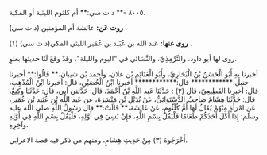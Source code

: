 ٨٠٠٥ -** د ت سي:** أم كلثوم الليثية أو المكية.

**روت عَن:** عائشة أم المؤمنين (د ت سي) .

**روى عنها:** عَبد الله بن عُبَيد بن عُمَير الليثي المكي(د ت سي) (١) .

روى لها أبو داود، والتِّرْمِذِيّ، والنَّسَائي في "اليوم والليلة"، وقَدْ وقَعَ لَنَا حديثها بعلوٍ.

أخبرنا بِهِ أَبُو الْحَسَنُ بْنُ الْبُخَارِيِّ، وأَبُو الْغَنَائِمِ بْن علان، وأحمد بْن شيبان،** قَالُوا:** أخبرنا حنبل،************ قال:************ أخبرنا ابْنُ الْحُصَيْنِ، قال: أخبرنا ابْنُ الْمُذْهِب، قال: أخبرنا القَطِيعِيّ، قال (٢) : حَدَّثَنَا عَبد اللَّهِ بْنُ أَحْمَدَ، قال: حَدَّثني أبي، قال: حَدَّثَنَا وكِيعٌ، قال: حَدَّثَنَا هِشَامٌ صَاحِبُ الدَّسْتَوَائِيُّ، عَنْ بُدَيْلِ بْنِ مَيْسَرَةَ، عن عَبد اللَّهِ بْنِ عُبَيد بْنِ عُمَير، عَنِ امْرَأَةٍ مِنْهُمْ يُقَالُ لَهَا أُمُّ كُلْثُومٍ، عَنْ عَائِشَةَ،** قَالَتْ:** قال رَسُولُ اللَّهِ صلى الله عليه وسلم: إِذَا أَكَلَ أَحَدُكُمْ طَعَامًا فَلْيَقُلْ بِسْمِ اللَّهِ، فَإِنْ نَسِيَ فِي أَوَّلِهِ، فَلْيَقُلْ بِسْمِ اللَّهِ فِي أَوَّلِهِ وآخِرِهِ.

أَخْرَجُوهُ (٣) مِنْ حَدِيثِ هِشَامٍ، ومنهم من ذكر فيه قصة الاعرابي.